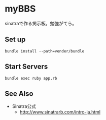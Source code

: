# myBBS
sinatraで作る掲示板。勉強がてら。

## Set up
```
bundle install --path=vender/bundle
```

## Start Servers
```
bundle exec ruby app.rb
```

## See Also
* Sinatra公式
  * http://www.sinatrarb.com/intro-ja.html
